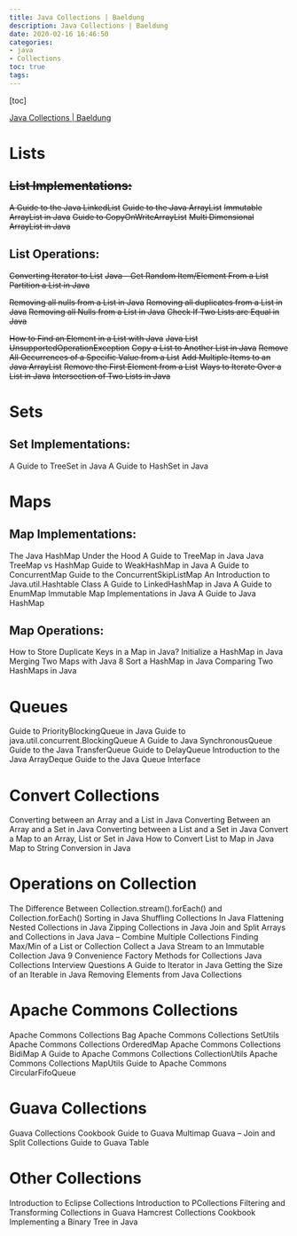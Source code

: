 ```yaml
---
title: Java Collections | Baeldung
description: Java Collections | Baeldung
date: 2020-02-16 16:46:50
categories:
- java
- Collections
toc: true
tags:
---
```


[toc]

[Java Collections | Baeldung](https://www.baeldung.com/java-collections)



# Lists

## ~~List Implementations:~~

~~A Guide to the Java LinkedList~~
~~Guide to the Java ArrayList~~
~~Immutable ArrayList in Java~~
~~Guide to CopyOnWriteArrayList~~
~~Multi Dimensional ArrayList in Java~~

## List Operations:

~~Converting Iterator to List~~
~~Java – Get Random Item/Element From a List~~
~~Partition a List in Java~~

~~Removing all nulls from a List in Java~~
~~Removing all duplicates from a List in Java~~
~~Removing all Nulls from a List in Java~~
~~Check If Two Lists are Equal in Java~~

~~How to Find an Element in a List with Java~~
~~Java List UnsupportedOperationException~~
~~Copy a List to Another List in Java~~
~~Remove All Occurrences of a Specific Value from a List~~
~~Add Multiple Items to an Java ArrayList~~
~~Remove the First Element from a List~~
~~Ways to Iterate Over a List in Java~~
~~Intersection of Two Lists in Java~~

# Sets

## Set Implementations:

A Guide to TreeSet in Java
A Guide to HashSet in Java

# Maps

## Map Implementations:

The Java HashMap Under the Hood
A Guide to TreeMap in Java
Java TreeMap vs HashMap
Guide to WeakHashMap in Java
A Guide to ConcurrentMap
Guide to the ConcurrentSkipListMap
An Introduction to Java.util.Hashtable Class
A Guide to LinkedHashMap in Java
A Guide to EnumMap
Immutable Map Implementations in Java
A Guide to Java HashMap

## Map Operations:

How to Store Duplicate Keys in a Map in Java?
Initialize a HashMap in Java
Merging Two Maps with Java 8
Sort a HashMap in Java
Comparing Two HashMaps in Java

# Queues

Guide to PriorityBlockingQueue in Java
Guide to java.util.concurrent.BlockingQueue
A Guide to Java SynchronousQueue
Guide to the Java TransferQueue
Guide to DelayQueue
Introduction to the Java ArrayDeque
Guide to the Java Queue Interface

# Convert Collections

Converting between an Array and a List in Java
Converting Between an Array and a Set in Java
Converting between a List and a Set in Java
Convert a Map to an Array, List or Set in Java
How to Convert List to Map in Java
Map to String Conversion in Java

# Operations on Collection

The Difference Between Collection.stream().forEach() and Collection.forEach()
Sorting in Java
Shuffling Collections In Java
Flattening Nested Collections in Java
Zipping Collections in Java
Join and Split Arrays and Collections in Java
Java – Combine Multiple Collections
Finding Max/Min of a List or Collection
Collect a Java Stream to an Immutable Collection
Java 9 Convenience Factory Methods for Collections
Java Collections Interview Questions
A Guide to Iterator in Java
Getting the Size of an Iterable in Java
Removing Elements from Java Collections

# Apache Commons Collections

Apache Commons Collections Bag
Apache Commons Collections SetUtils
Apache Commons Collections OrderedMap
Apache Commons Collections BidiMap
A Guide to Apache Commons Collections CollectionUtils
Apache Commons Collections MapUtils
Guide to Apache Commons CircularFifoQueue

# Guava Collections

Guava Collections Cookbook
Guide to Guava Multimap
Guava – Join and Split Collections
Guide to Guava Table

# Other Collections

Introduction to Eclipse Collections
Introduction to PCollections
Filtering and Transforming Collections in Guava
Hamcrest Collections Cookbook
Implementing a Binary Tree in Java
